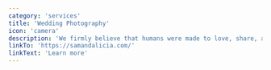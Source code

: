 ```yaml
---
category: 'services'
title: 'Wedding Photography'
icon: 'camera'
description: 'We firmly believe that humans were made to love, share, and experience things. And that’s why we take pictures. It’s being let loose with our favourite gear and the task of documenting the day of two people in love that we find both a serious responsibility and a good time.'
linkTo: 'https://samandalicia.com/'
linkText: 'Learn more'
---
```

